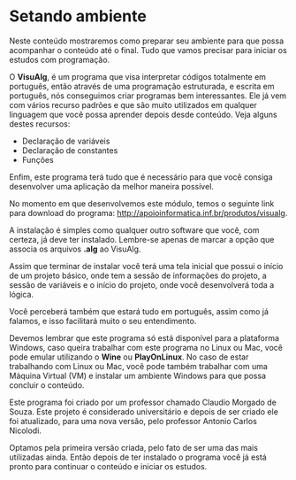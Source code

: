 # Setando ambiente

Neste conteúdo mostraremos como preparar seu ambiente para que possa acompanhar o conteúdo até o final. Tudo que vamos precisar para iniciar os estudos com programação.

O **VisuAlg**, é um programa que visa interpretar códigos totalmente em português, então através de uma programação estruturada, e escrita em português, nós conseguimos criar programas bem interessantes. Ele já vem com vários recurso padrões e que são muito utilizados em qualquer linguagem que você possa aprender depois desde conteúdo. Veja alguns destes recursos:

* Declaração de variáveis
* Declaração de constantes
* Funções

Enfim, este programa terá tudo que é necessário para que você consiga desenvolver uma aplicação da melhor maneira possível.

No momento em que desenvolvemos este módulo, temos o seguinte link para download do programa: <http://apoioinformatica.inf.br/produtos/visualg>.

A instalação é simples como qualquer outro software que você, com certeza, já deve ter instalado. Lembre-se apenas de marcar a opção que associa os arquivos **.alg** ao VisuAlg.

Assim que terminar de instalar você terá uma tela inicial que possui o início de um projeto básico, onde tem a sessão de informações do projeto, a sessão de variáveis e o início do projeto, onde você desenvolverá toda a lógica.

Você perceberá também que estará tudo em português, assim como já falamos, e isso facilitará muito o seu entendimento.

Devemos lembrar que este programa só está disponível para a plataforma Windows, caso queira trabalhar com este programa no Linux ou Mac, você pode emular utilizando o **Wine** ou **PlayOnLinux**. No caso de estar trabalhando com Linux ou Mac, você pode também trabalhar com uma Máquina Virtual (VM) e instalar um ambiente Windows para que possa concluir o conteúdo.

Este programa foi criado por um professor chamado Claudio Morgado de Souza. Este projeto é considerado universitário e depois de ser criado ele foi atualizado, para uma nova versão, pelo professor Antonio Carlos Nicolodi.

Optamos pela primeira versão criada, pelo fato de ser uma das mais utilizadas ainda. Então depois de ter instalado o programa você já está pronto para continuar o conteúdo e iniciar os estudos.